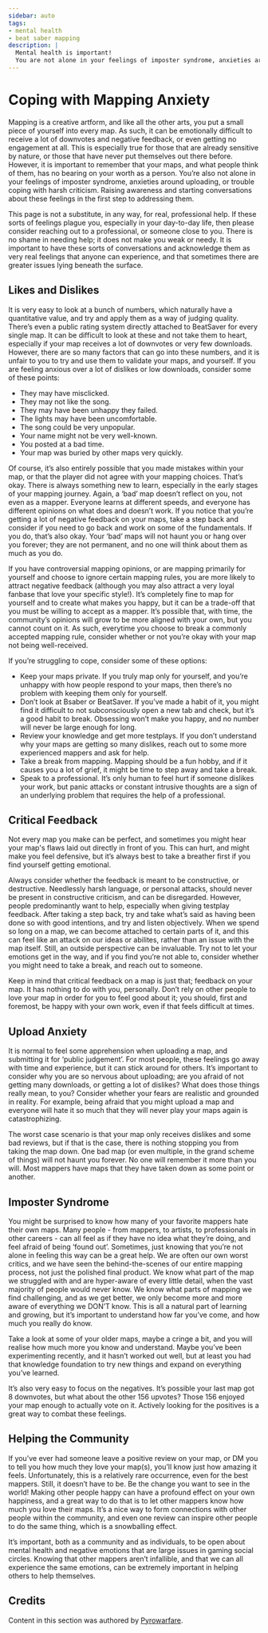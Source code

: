 ```yaml
---
sidebar: auto
tags:
- mental health
- beat saber mapping
description: |
  Mental health is important!
  You are not alone in your feelings of imposter syndrome, anxieties around uploading, or trouble coping with harsh criticism. Read more on coping with these feeling here!
---
```


# Coping with Mapping Anxiety
Mapping is a creative artform, and like all the other arts, you put a small piece of yourself into every map. As such, it
can be emotionally difficult to receive a lot of downvotes and negative feedback, or even getting no engagement at all. This
is especially true for those that are already sensitive by nature, or those that have never put themselves out there before.
However, it is important to remember that your maps, and what people think of them, has no bearing on your worth as a person.
You’re also not alone in your feelings of imposter syndrome, anxieties around uploading, or trouble coping with harsh criticism.
Raising awareness and starting conversations about these feelings in the first step to addressing them.

This page is not a substitute, in any way, for real, professional help. If these sorts of feelings plague you, especially
in your day-to-day life, then please consider reaching out to a professional, or someone close to you. There is no shame
in needing help; it does not make you weak or needy. It is important to have these sorts of conversations and acknowledge
them as very real feelings that anyone can experience, and that sometimes there are greater issues lying beneath the surface.

## Likes and Dislikes
It is very easy to look at a bunch of numbers, which naturally have a quantitative value, and try and apply them as a way
of judging quality. There’s even a public rating system directly attached to BeatSaver for every single map. It can be
difficult to look at these and not take them to heart, especially if your map receives a lot of downvotes or very few
downloads. However, there are so many factors that can go into these numbers, and it is unfair to you to try and use
them to validate your maps, and yourself. If you are feeling anxious over a lot of dislikes or low downloads, consider
some of these points:

* They may have misclicked.
* They may not like the song.
* They may have been unhappy they failed.
* The lights may have been uncomfortable.
* The song could be very unpopular.
* Your name might not be very well-known.
* You posted at a bad time.
* Your map was buried by other maps very quickly.

Of course, it’s also entirely possible that you made mistakes within your map, or that the player did not agree with your
mapping choices. That’s okay. There is always something new to learn, especially in the early stages of your mapping
journey. Again, a ‘bad’ map doesn’t reflect on you, not even as a mapper. Everyone learns at different speeds, and everyone
has different opinions on what does and doesn’t work. If you notice that you’re getting a lot of negative feedback on your
maps, take a step back and consider if you need to go back and work on some of the fundamentals. If you do, that’s also
okay. Your ‘bad’ maps will not haunt you or hang over you forever; they are not permanent, and no one will think about
them as much as you do.

If you have controversial mapping opinions, or are mapping primarily for yourself and choose to ignore certain mapping
rules, you are more likely to attract negative feedback (although you may also attract a very loyal fanbase that love
your specific style!). It’s completely fine to map for yourself and to create what makes you happy, but it can be a
trade-off that you must be willing to accept as a mapper. It’s possible that, with time, the community’s opinions will
grow to be more aligned with your own, but you cannot count on it. As such, everytime you choose to break a commonly
accepted mapping rule, consider whether or not you’re okay with your map not being well-received.

If you’re struggling to cope, consider some of these options:

* Keep your maps private. If you truly map only for yourself, and you’re unhappy with how people respond to your maps,
  then there’s no problem with keeping them only for yourself.
* Don’t look at Bsaber or BeatSaver. If you’ve made a habit of it, you might find it difficult to not subconsciously
  open a new tab and check, but it’s a good habit to break. Obsessing won’t make you happy, and no number will never be
  large enough for long.
* Review your knowledge and get more testplays. If you don’t understand why your maps are getting so many dislikes,
  reach out to some more experienced mappers and ask for help.
* Take a break from mapping. Mapping should be a fun hobby, and if it causes you a lot of grief, it might be time to
  step away and take a break.
* Speak to a professional. It’s only human to feel hurt if someone dislikes your work, but panic attacks or constant
  intrusive thoughts are a sign of an underlying problem that requires the help of a professional.

## Critical Feedback
Not every map you make can be perfect, and sometimes you might hear your map's flaws laid out directly in front of you.
This can hurt, and might make you feel defensive, but it’s always best to take a breather first if you find yourself
getting emotional.

Always consider whether the feedback is meant to be constructive, or destructive. Needlessly harsh language, or personal
attacks, should never be present in constructive criticism, and can be disregarded. However, people predominantly want
to help, especially when giving testplay feedback. After taking a step back, try and take what’s said as having been done
so with good intentions, and try and listen objectively. When we spend so long on a map, we can become attached to certain
parts of it, and this can feel like an attack on our ideas or abilites, rather than an issue with the map itself. Still,
an outside perspective can be invaluable. Try not to let your emotions get in the way, and if you find you’re not able to,
consider whether you might need to take a break, and reach out to someone.

Keep in mind that critical feedback on a map is just that; feedback on your map. It has nothing to do with you, personally.
Don’t rely on other people to love your map in order for you to feel good about it; you should, first and foremost, be happy
with your own work, even if that feels difficult at times.

## Upload Anxiety
It is normal to feel some apprehension when uploading a map, and submitting it for ‘public judgement’. For most people,
these feelings go away with time and experience, but it can stick around for others. It’s important to consider why you
are so nervous about uploading; are you afraid of not getting many downloads, or getting a lot of dislikes? What does
those things really mean, to you? Consider whether your fears are realistic and grounded in reality. For example, being
afraid that you might upload a map and everyone will hate it so much that they will never play your maps again is catastrophizing.

The worst case scenario is that your map only receives dislikes and some bad reviews, but if that is the case, there is nothing
stopping you from taking the map down. One bad map (or even multiple, in the grand scheme of things) will not haunt you forever.
No one will remember it more than you will. Most mappers have maps that they have taken down as some point or another.

## Imposter Syndrome
You might be surprised to know how many of your favorite mappers hate their own maps. Many people - from mappers, to
artists, to professionals in other careers - can all feel as if they have no idea what they’re doing, and feel afraid
of being ‘found out’. Sometimes, just knowing that you’re not alone in feeling this way can be a great help. We are
often our own worst critics, and we have seen the behind-the-scenes of our entire mapping process, not just the polished
final product. We know what part of the map we struggled with and are hyper-aware of every little detail, when the vast
majority of people would never know. We know what parts of mapping we find challenging, and as we get better, we only
become more and more aware of everything we DON’T know. This is all a natural part of learning and growing, but it’s
important to understand how far you’ve come, and how much you really do know.

Take a look at some of your older maps, maybe a cringe a bit, and you will realise how much more you know and understand.
Maybe you’ve been experimenting recently, and it hasn’t worked out well, but at least you had that knowledge foundation
to try new things and expand on everything you’ve learned.

It’s also very easy to focus on the negatives. It’s possible your last map got 8 downvotes, but what about the other 156
upvotes? Those 156 enjoyed your map enough to actually vote on it. Actively looking for the positives is a great way to
combat these feelings.

## Helping the Community
If you’ve ever had someone leave a positive review on your map, or DM you to tell you how much they love your map(s),
you’ll know just how amazing it feels. Unfortunately, this is a relatively rare occurrence, even for the best mappers.
Still, it doesn’t have to be. Be the change you want to see in the world! Making other people happy can have a profound
effect on your own happiness, and a great way to do that is to let other mappers know how much you love their maps. It’s
a nice way to form connections with other people within the community, and even one review can inspire other people to
do the same thing, which is a snowballing effect.

It’s important, both as a community and as individuals, to be open about mental health and negative emotions that are
large issues in gaming social circles. Knowing that other mappers aren’t infallible, and that we can all experience
the same emotions, can be extremely important in helping others to help themselves.

## Credits
Content in this section was authored by [Pyrowarfare](./mapping-credits.md#pyrowarfare).
